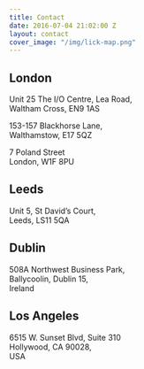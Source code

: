 ```yaml
---
title: Contact
date: 2016-07-04 21:02:00 Z
layout: contact
cover_image: "/img/lick-map.png"
---
```


## London
Unit 25 The I/O Centre, Lea Road,<br>Waltham Cross, EN9 1AS

153-157 Blackhorse Lane,<br>Walthamstow, E17 5QZ

7 Poland Street<br>London, W1F 8PU

## Leeds
Unit 5, St David’s Court,<br>Leeds, LS11 5QA

## Dublin
508A Northwest Business Park,<br>Ballycoolin, Dublin 15,<br>Ireland

## Los Angeles
6515 W. Sunset Blvd, Suite 310<br>Hollywood, CA 90028,<br>USA

